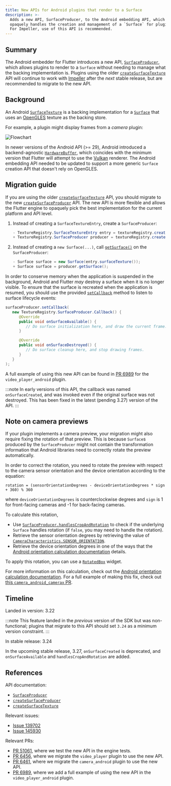 ```yaml
---
title: New APIs for Android plugins that render to a Surface
description: >-
  Adds a new API, SurfaceProducer, to the Android embedding API, which
  opaquely handles the creation and management of a `Surface` for plugins.
  For Impeller, use of this API is recommended.
---
```


## Summary

The Android embedder for Flutter introduces a new API, [`SurfaceProducer`][],
which allows plugins to render to a `Surface` without needing to manage what
the backing implementation is. Plugins using the older
[`createSurfaceTexture`][] API will continue to work with [Impeller][] after the
_next_ stable release, but are recommended to migrate to the new API.

## Background

An Android [`SurfaceTexture`][] is a backing implementation for a [`Surface`][]
that uses an [OpenGLES][] texture as the backing store.

For example, a plugin might display frames from a _camera_ plugin:

![Flowchart](https://camo.githubusercontent.com/cdb52c5d371b4f1d5573b650a0eddb0871e5e8be1012d290e008f41bc71b2580/68747470733a2f2f736f757263652e616e64726f69642e636f6d2f7374617469632f646f63732f636f72652f67726170686963732f696d616765732f636f6e74696e756f75735f636170747572655f61637469766974792e706e67)

In newer versions of the Android API (>= 29), Android introduced a
backend-agnostic [`HardwareBuffer`][], which coincides with the minimum version
that Flutter will attempt to use the [Vulkan][] renderer. The Android embedding
API needed to be updated to support a more generic `Surface` creation API that
doesn't rely on OpenGLES.

## Migration guide

If you are using the older [`createSurfaceTexture`][] API, you should migrate to
the new [`createSurfaceProducer`][] API. The new API is more flexible and allows
the Flutter engine to opaquely pick the best implementation for the current
platform and API level.

1. Instead of creating a `SurfaceTextureEntry`, create a `SurfaceProducer`:

   ```java diff
   - TextureRegistry.SurfaceTextureEntry entry = textureRegistry.createSurfaceTexture();
   + TextureRegistry.SurfaceProducer producer = textureRegistry.createSurfaceProducer();
   ```

1. Instead of creating a `new Surface(...)`, call [`getSurface()`][] on the
   `SurfaceProducer`:

   ```java diff
   - Surface surface = new Surface(entry.surfaceTexture());
   + Surface surface = producer.getSurface();
   ```

In order to conserve memory when the application is suspended in the background,
Android and Flutter _may_ destroy a surface when it is no longer visible. To
ensure that the surface is recreated when the application is resumed, you should
use the provided [`setCallback`][] method to listen to surface lifecycle events:

```java
surfaceProducer.setCallback(
   new TextureRegistry.SurfaceProducer.Callback() {
      @Override
      public void onSurfaceAvailable() {
         // Do surface initialization here, and draw the current frame.
      }

      @Override
      public void onSurfaceDestroyed() {
         // Do surface cleanup here, and stop drawing frames.
      }
   }
);
```

A full example of using this new API can be found in [PR 6989][] for the
`video_player_android` plugin.

:::note
In early versions of this API, the callback was named `onSurfaceCreated`, and
was invoked even if the original surface was not destroyed. This has been fixed
in the latest (pending 3.27) version of the API.
:::

## Note on camera previews

If your plugin implements a camera preview, your migration might also require
fixing the rotation of that preview. This is because `Surface`s produced by the
`SurfaceProducer` might not contain the transformation information that Android
libraries need to correctly rotate the preview automatically.

In order to correct the rotation, you need to rotate the preview with
respect to the camera sensor orientation and the device orientation according
to the equation:

```plaintext
rotation = (sensorOrientationDegrees - deviceOrientationDegrees * sign + 360) % 360
```

where `deviceOrientationDegrees` is counterclockwise degrees and `sign` is 1 for
front-facing cameras and -1 for back-facing cameras.

To calculate this rotation,

- Use [`SurfaceProducer.handlesCropAndRotation`][] to check if the underlying
  `Surface` handles rotation (if `false`, you may need to handle the rotation).
- Retrieve the sensor orientation degrees by retrieving the value of
  [`CameraCharacteristics.SENSOR_ORIENTATION`][].
- Retrieve the device orientation degrees in one of the ways that the
  [Android orientation calculation documentation][] details.

To apply this rotation, you can use a [`RotatedBox`][] widget.

For more information on this calculation, check out the
[Android orientation calculation documentation][]. For a full example of making
this fix, check out [this `camera_android_camerax` PR][].

## Timeline

Landed in version: 3.22

:::note
This feature landed in the _previous_ version of the SDK but was non-functional;
plugins that migrate to this API should set `3.24` as a minimum version constraint.
:::

In stable release: 3.24

In the upcoming stable release, 3.27, `onSurfaceCreated` is deprecated, and
`onSurfaceAvailable` and `handlesCropAndRotation` are added.

## References

API documentation:

- [`SurfaceProducer`][]
- [`createSurfaceProducer`][]
- [`createSurfaceTexture`][]

Relevant issues:

- [Issue 139702][]
- [Issue 145930][]

Relevant PRs:

- [PR 51061][], where we test the new API in the engine tests.
- [PR 6456][], where we migrate the `video_player` plugin to use the new API.
- [PR 6461][], where we migrate the `camera_android` plugin to use the new API.
- [PR 6989][], where we add a full example of using the new API in the `video_player_android` plugin.

[Impeller]: /perf/impeller
[OpenGLES]: https://www.khronos.org/opengles/
[Vulkan]: https://source.android.com/docs/core/graphics/arch-vulkan
[`HardwareBuffer`]: https://developer.android.com/reference/android/hardware/HardwareBuffer
[`Surface`]: https://developer.android.com/reference/android/view/Surface
[`SurfaceProducer`]: {{site.api}}/javadoc/io/flutter/view/TextureRegistry.SurfaceProducer.html
[`SurfaceProducer.handlesCropAndRotation`]: {{site.api}}/javadoc/io/flutter/view/TextureRegistry.SurfaceProducer.html#handlesCropAndRotation()
[`SurfaceTexture`]: https://source.android.com/docs/core/graphics/arch-st
[`createSurfaceProducer`]: {{site.api}}/javadoc/io/flutter/view/TextureRegistry.html#createSurfaceProducer()
[`createSurfaceTexture`]: {{site.api}}/javadoc/io/flutter/view/TextureRegistry.html#createSurfaceTexture()
[`getSurface()`]: {{site.api}}/javadoc/io/flutter/view/TextureRegistry.SurfaceProducer.html#getSurface()
[`setCallback`]: {{site.api}}/javadoc/io/flutter/view/TextureRegistry.SurfaceProducer.html#setCallback(io.flutter.view.TextureRegistry.SurfaceProducer.Callback)
[`CameraCharacteristics.SENSOR_ORIENTATION`]: {{site.android-dev}}/reference/android/hardware/camera2/CameraCharacteristics#SENSOR_ORIENTATION
[`RotatedBox`]: {{site.api}}/flutter/widgets/RotatedBox-class.html
[Android orientation calculation documentation]: {{site.android-dev}}/media/camera/camera2/camera-preview#orientation_calculation
[this `camera_android_camerax` PR]: {{site.repo.packages}}/pull/7044
[Issue 139702]: {{site.repo.flutter}}/issues/139702
[Issue 145930]: {{site.repo.flutter}}/issues/145930
[PR 51061]: {{site.repo.engine}}/pull/51061
[PR 6456]: {{site.repo.packages}}/pull/6456
[PR 6461]: {{site.repo.packages}}/pull/6461
[PR 6989]: {{site.repo.packages}}/pull/6989
